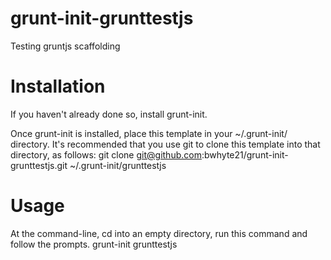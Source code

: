 grunt-init-grunttestjs
======================

Testing gruntjs scaffolding

Installation
======================
If you haven't already done so, install grunt-init.

Once grunt-init is installed, place this template in your ~/.grunt-init/ directory. It's recommended that you use git to clone this template into that directory, as follows:
git clone git@github.com:bwhyte21/grunt-init-grunttestjs.git ~/.grunt-init/grunttestjs

Usage
======================
At the command-line, cd into an empty directory, run this command and follow the prompts.
grunt-init grunttestjs
